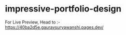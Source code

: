 # impressive-portfolio-design
For Live Preview, Head to :- https://40ba2d5e.gauravsuryawanshi.pages.dev/
